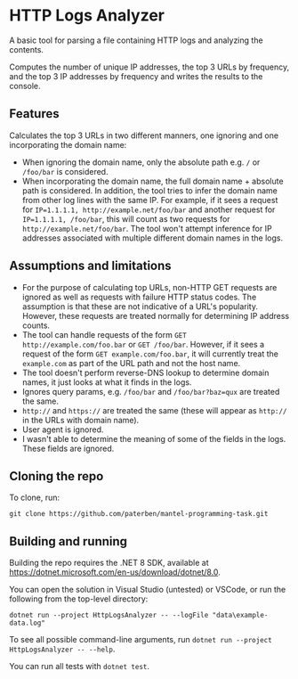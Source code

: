 # HTTP Logs Analyzer

A basic tool for parsing a file containing HTTP logs and analyzing the contents.

Computes the number of unique IP addresses, the top 3 URLs by frequency, and the top 3 IP addresses by frequency and writes the results to the console.

## Features

Calculates the top 3 URLs in two different manners, one ignoring and one incorporating the domain name:

*   When ignoring the domain name, only the absolute path e.g. `/` or `/foo/bar` is considered.
*   When incorporating the domain name, the full domain name + absolute path is considered. In addition, the tool tries to infer the domain name from other log lines with the same IP. For example, if it sees a request for `IP=1.1.1.1, http://example.net/foo/bar` and another request for `IP=1.1.1.1, /foo/bar`, this will count as two requests for `http://example.net/foo/bar`. The tool won't attempt inference for IP addresses associated with multiple different domain names in the logs.

## Assumptions and limitations

*   For the purpose of calculating top URLs, non-HTTP GET requests are ignored as well as requests with failure HTTP status codes. The assumption is that these are not indicative of a URL's popularity. However, these requests are treated normally for determining IP address counts.
*   The tool can handle requests of the form `GET http://example.com/foo.bar` or `GET /foo/bar`. However, if it sees a request of the form `GET example.com/foo.bar`, it will currently treat the `example.com` as part of the URL path and not the host name.
*   The tool doesn't perform reverse-DNS lookup to determine domain names, it just looks at what it finds in the logs.
*   Ignores query params, e.g. `/foo/bar` and `/foo/bar?baz=qux` are treated the same.
*   `http://` and `https://` are treated the same (these will appear as `http://` in the URLs with domain name).
*   User agent is ignored.
*   I wasn't able to determine the meaning of some of the fields in the logs. These fields are ignored.

## Cloning the repo

To clone, run:

```shell
git clone https://github.com/paterben/mantel-programming-task.git
```

## Building and running

Building the repo requires the .NET 8 SDK, available at https://dotnet.microsoft.com/en-us/download/dotnet/8.0.

You can open the solution in Visual Studio (untested) or VSCode, or run the following from the top-level directory:

```shell
dotnet run --project HttpLogsAnalyzer -- --logFile "data\example-data.log"
```

To see all possible command-line arguments, run `dotnet run --project HttpLogsAnalyzer -- --help`.

You can run all tests with `dotnet test`.